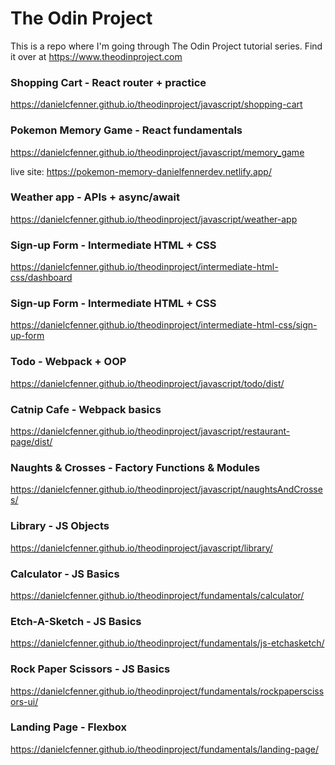 # The Odin Project

This is a repo where I'm going through The Odin Project tutorial series. Find it over at https://www.theodinproject.com

### Shopping Cart - React router + practice

https://danielcfenner.github.io/theodinproject/javascript/shopping-cart

### Pokemon Memory Game - React fundamentals

https://danielcfenner.github.io/theodinproject/javascript/memory_game

live site: https://pokemon-memory-danielfennerdev.netlify.app/

### Weather app - APIs + async/await

https://danielcfenner.github.io/theodinproject/javascript/weather-app

### Sign-up Form - Intermediate HTML + CSS

https://danielcfenner.github.io/theodinproject/intermediate-html-css/dashboard

### Sign-up Form - Intermediate HTML + CSS

https://danielcfenner.github.io/theodinproject/intermediate-html-css/sign-up-form

### Todo - Webpack + OOP

https://danielcfenner.github.io/theodinproject/javascript/todo/dist/

### Catnip Cafe - Webpack basics

https://danielcfenner.github.io/theodinproject/javascript/restaurant-page/dist/

### Naughts & Crosses - Factory Functions & Modules

https://danielcfenner.github.io/theodinproject/javascript/naughtsAndCrosses/

### Library - JS Objects

https://danielcfenner.github.io/theodinproject/javascript/library/

### Calculator - JS Basics

https://danielcfenner.github.io/theodinproject/fundamentals/calculator/

### Etch-A-Sketch - JS Basics

https://danielcfenner.github.io/theodinproject/fundamentals/js-etchasketch/

### Rock Paper Scissors - JS Basics

https://danielcfenner.github.io/theodinproject/fundamentals/rockpaperscissors-ui/

### Landing Page - Flexbox

https://danielcfenner.github.io/theodinproject/fundamentals/landing-page/
